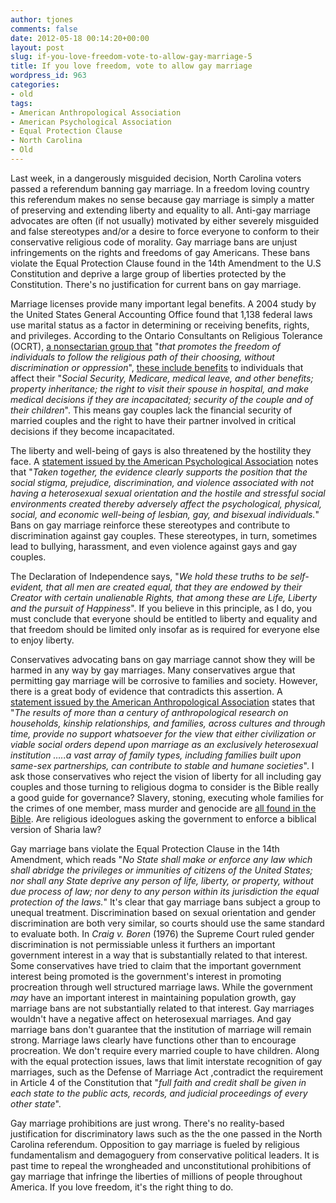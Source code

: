 ```yaml
---
author: tjones
comments: false
date: 2012-05-18 00:14:20+00:00
layout: post
slug: if-you-love-freedom-vote-to-allow-gay-marriage-5
title: If you love freedom, vote to allow gay marriage
wordpress_id: 963
categories:
- old
tags:
- American Anthropological Association
- American Psychological Association
- Equal Protection Clause
- North Carolina
- Old
---
```


Last week, in a dangerously misguided decision, North Carolina voters passed a referendum banning gay marriage. In a freedom loving country this referendum makes no sense because gay marriage is simply a matter of preserving and extending liberty and equality to all. Anti-gay marriage advocates are often (if not usually) motivated by either severely misguided and false stereotypes and/or a desire to force everyone to conform to their conservative religious code of morality. Gay marriage bans are unjust infringements on the rights and freedoms of gay Americans. These bans violate the Equal Protection Clause found in the 14th Amendment to the U.S Constitution and deprive a large group of liberties protected by the Constitution. There's no justification for current bans on gay marriage.



Marriage licenses provide many important legal benefits. A 2004 study by the United States General Accounting Office found that 1,138 federal laws use marital status as a factor in determining or receiving benefits, rights, and privileges. According to the Ontario Consultants on Religious Tolerance (OCRT), [a nonsectarian group that](http://www.religioustolerance.org/aboutus.htm) "_that promotes the freedom of individuals to follow the religious path of their choosing, without discrimination or oppression_", [these include benefits](http://www.religioustolerance.org/hom_marr.htm) to individuals that affect their "_Social Security, Medicare, medical leave, and other benefits; property inheritance; the right to visit their spouse in hospital, and make medical decisions if they are incapacitated; security of the couple and of their children_". This means gay couples lack the financial security of married couples and the right to have their partner involved in critical decisions if they become incapacitated.

The liberty and well-being of gays is also threatened by the hostility they face. A [statement issued by the American Psychological Association](http://www.apa.org/pi/lgbt/resources/policy/ohio-marriage.aspx) notes that "_Taken together, the evidence clearly supports the position that the social stigma, prejudice, discrimination, and violence associated with not having a heterosexual sexual orientation and the hostile and stressful social environments created thereby adversely affect the psychological, physical, social, and economic well-being of lesbian, gay, and bisexual individuals._" Bans on gay marriage reinforce these stereotypes and contribute to discrimination against gay couples. These stereotypes, in turn, sometimes lead to bullying, harassment, and even violence against gays and gay couples.

The Declaration of Independence says, "_We hold these truths to be self-evident, that all men are created equal, that they are endowed by their Creator with certain unalienable Rights, that among these are Life, Liberty and the pursuit of Happiness_". If you believe in this principle, as I do, you must conclude that everyone should be entitled to liberty and equality and that freedom should be limited only insofar as is required for everyone else to enjoy liberty.

Conservatives advocating bans on gay marriage cannot show they will be harmed in any way by gay marriages. Many conservatives argue that permitting gay marriage will be corrosive to families and society. However, there is a great body of evidence that contradicts this assertion. A [statement issued by the American Anthropological Association](http://www.aaanet.org/issues/policy-advocacy/Statement-on-Marriage-and-the-Family.cfm) states that "_The results of more than a century of anthropological research on households, kinship relationships, and families, across cultures and through time, provide no support whatsoever for the view that either civilization or viable social orders depend upon marriage as an exclusively heterosexual institution …..a vast array of family types, including families built upon same-sex partnerships, can contribute to stable and humane societies_". I ask those conservatives who reject the vision of liberty for all including gay couples and those turning to religious dogma to consider is the Bible really a good guide for governance? Slavery, stoning, executing whole families for the crimes of one member, mass murder and genocide are [all found in the Bible](http://www.religioustolerance.org/imm_bibl.htm). Are religious ideologues asking the government to enforce a biblical version of Sharia law?

Gay marriage bans violate the Equal Protection Clause in the 14th Amendment, which reads "_No State shall make or enforce any law which shall abridge the privileges or immunities of citizens of the United States; nor shall any State deprive any person of life, liberty, or property, without due process of law; nor deny to any person within its jurisdiction the equal protection of the laws._" It's clear that gay marriage bans subject a group to unequal treatment. Discrimination based on sexual orientation and gender discrimination are both very similar, so courts should use the same standard to evaluate both. In _Craig v. Boren_ (1976) the Supreme Court ruled gender discrimination is not permissiable unless it furthers an important government interest in a way that is substantially related to that interest. Some conservatives have tried to claim that the important government interest being promoted is the government's interest in promoting procreation through well structured marriage laws. While the government _may_ have an important interest in maintaining population growth, gay marriage bans are not substantially related to that interest. Gay marriages wouldn't have a negative affect on heterosexual marriages. And gay marriage bans don't guarantee that the institution of marriage will remain strong. Marriage laws clearly have functions other than to encourage procreation. We don't require every married couple to have children. Along with the equal protection issues, laws that limit interstate recognition of gay marriages, such as the Defense of Marriage Act ,contradict the requirement in Article 4 of the Constitution that "_full faith and credit shall be given in each state to the public acts, records, and judicial proceedings of every other state_".

Gay marriage prohibitions are just wrong. There's no reality-based justification for discriminatory laws such as the the one passed in the North Carolina referendum. Opposition to gay marriage is fueled by religious fundamentalism and demagoguery from conservative political leaders. It is past time to repeal the wrongheaded and unconstitutional prohibitions of gay marriage that infringe the liberties of millions of people throughout America. If you love freedom, it's the right thing to do.
